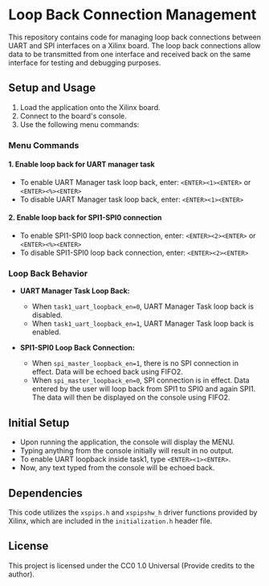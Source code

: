 # Loop Back Connection Management 

This repository contains code for managing loop back connections between UART and SPI interfaces on a Xilinx board. The loop back connections allow data to be transmitted from one interface and received back on the same interface for testing and debugging purposes.

## Setup and Usage

1. Load the application onto the Xilinx board.
2. Connect to the board's console.
3. Use the following menu commands:

### Menu Commands

#### 1. Enable loop back for UART manager task

- To enable UART Manager task loop back, enter: `<ENTER><1><ENTER>` or `<ENTER><%><ENTER>`
- To disable UART Manager task loop back, enter: `<ENTER><1><ENTER>`

#### 2. Enable loop back for SPI1-SPI0 connection

- To enable SPI1-SPI0 loop back connection, enter: `<ENTER><2><ENTER>` or `<ENTER><%><ENTER>`
- To disable SPI1-SPI0 loop back connection, enter: `<ENTER><2><ENTER>`

### Loop Back Behavior

- **UART Manager Task Loop Back:**
  - When `task1_uart_loopback_en=0`, UART Manager Task loop back is disabled.
  - When `task1_uart_loopback_en=1`, UART Manager Task loop back is enabled.

- **SPI1-SPI0 Loop Back Connection:**
  - When `spi_master_loopback_en=1`, there is no SPI connection in effect. Data will be echoed back using FIFO2.
  - When `spi_master_loopback_en=0`, SPI connection is in effect. Data entered by the user will loop back from SPI1 to SPI0 and again SPI1. The data will then be displayed on the console using FIFO2.

## Initial Setup

- Upon running the application, the console will display the MENU.
- Typing anything from the console initially will result in no output.
- To enable UART loopback inside task1, type `<ENTER><1><ENTER>`.
- Now, any text typed from the console will be echoed back.

## Dependencies

This code utilizes the `xspips.h` and `xspipshw_h` driver functions provided by Xilinx, which are included in the `initialization.h` header file.

## License

This project is licensed under the CC0 1.0 Universal (Provide credits to the author).


